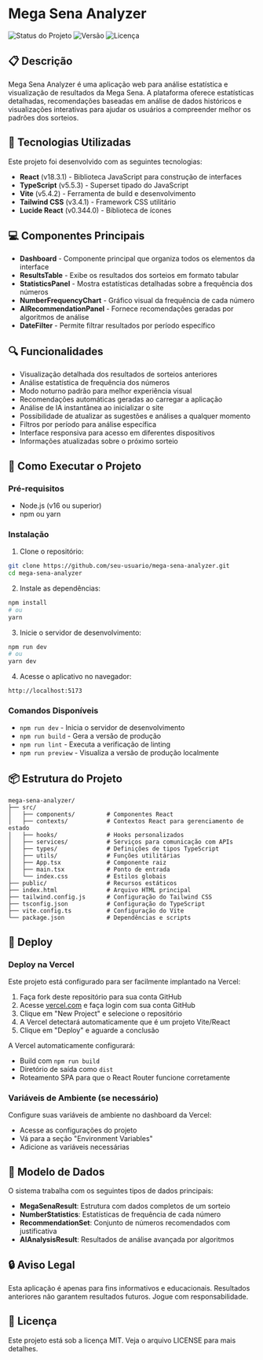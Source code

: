 # Mega Sena Analyzer

![Status do Projeto](https://img.shields.io/badge/Status-Em%20Desenvolvimento-brightgreen)
![Versão](https://img.shields.io/badge/Versão-1.0.0-blue)
![Licença](https://img.shields.io/badge/Licença-MIT-green)

## 📋 Descrição

Mega Sena Analyzer é uma aplicação web para análise estatística e visualização de resultados da Mega Sena. A plataforma oferece estatísticas detalhadas, recomendações baseadas em análise de dados históricos e visualizações interativas para ajudar os usuários a compreender melhor os padrões dos sorteios.

## 🚀 Tecnologias Utilizadas

Este projeto foi desenvolvido com as seguintes tecnologias:

- **React** (v18.3.1) - Biblioteca JavaScript para construção de interfaces
- **TypeScript** (v5.5.3) - Superset tipado do JavaScript
- **Vite** (v5.4.2) - Ferramenta de build e desenvolvimento
- **Tailwind CSS** (v3.4.1) - Framework CSS utilitário
- **Lucide React** (v0.344.0) - Biblioteca de ícones

## 💻 Componentes Principais

- **Dashboard** - Componente principal que organiza todos os elementos da interface
- **ResultsTable** - Exibe os resultados dos sorteios em formato tabular
- **StatisticsPanel** - Mostra estatísticas detalhadas sobre a frequência dos números
- **NumberFrequencyChart** - Gráfico visual da frequência de cada número
- **AIRecommendationPanel** - Fornece recomendações geradas por algoritmos de análise
- **DateFilter** - Permite filtrar resultados por período específico

## 🔍 Funcionalidades

- Visualização detalhada dos resultados de sorteios anteriores
- Análise estatística de frequência dos números
- Modo noturno padrão para melhor experiência visual
- Recomendações automáticas geradas ao carregar a aplicação
- Análise de IA instantânea ao inicializar o site
- Possibilidade de atualizar as sugestões e análises a qualquer momento
- Filtros por período para análise específica
- Interface responsiva para acesso em diferentes dispositivos
- Informações atualizadas sobre o próximo sorteio

## 🏁 Como Executar o Projeto

### Pré-requisitos

- Node.js (v16 ou superior)
- npm ou yarn

### Instalação

1. Clone o repositório:
```bash
git clone https://github.com/seu-usuario/mega-sena-analyzer.git
cd mega-sena-analyzer
```

2. Instale as dependências:
```bash
npm install
# ou
yarn
```

3. Inicie o servidor de desenvolvimento:
```bash
npm run dev
# ou
yarn dev
```

4. Acesse o aplicativo no navegador:
```
http://localhost:5173
```

### Comandos Disponíveis

- `npm run dev` - Inicia o servidor de desenvolvimento
- `npm run build` - Gera a versão de produção
- `npm run lint` - Executa a verificação de linting
- `npm run preview` - Visualiza a versão de produção localmente

## 📦 Estrutura do Projeto

```
mega-sena-analyzer/
├── src/
│   ├── components/         # Componentes React
│   ├── contexts/           # Contextos React para gerenciamento de estado
│   ├── hooks/              # Hooks personalizados
│   ├── services/           # Serviços para comunicação com APIs
│   ├── types/              # Definições de tipos TypeScript
│   ├── utils/              # Funções utilitárias
│   ├── App.tsx             # Componente raiz
│   ├── main.tsx            # Ponto de entrada
│   └── index.css           # Estilos globais
├── public/                 # Recursos estáticos
├── index.html              # Arquivo HTML principal
├── tailwind.config.js      # Configuração do Tailwind CSS
├── tsconfig.json           # Configuração do TypeScript
├── vite.config.ts          # Configuração do Vite
└── package.json            # Dependências e scripts
```

## 🚀 Deploy

### Deploy na Vercel

Este projeto está configurado para ser facilmente implantado na Vercel:

1. Faça fork deste repositório para sua conta GitHub
2. Acesse [vercel.com](https://vercel.com) e faça login com sua conta GitHub
3. Clique em "New Project" e selecione o repositório
4. A Vercel detectará automaticamente que é um projeto Vite/React
5. Clique em "Deploy" e aguarde a conclusão

A Vercel automaticamente configurará:
- Build com `npm run build`
- Diretório de saída como `dist`
- Roteamento SPA para que o React Router funcione corretamente

### Variáveis de Ambiente (se necessário)

Configure suas variáveis de ambiente no dashboard da Vercel:
- Acesse as configurações do projeto
- Vá para a seção "Environment Variables"
- Adicione as variáveis necessárias

## 🧪 Modelo de Dados

O sistema trabalha com os seguintes tipos de dados principais:

- **MegaSenaResult**: Estrutura com dados completos de um sorteio
- **NumberStatistics**: Estatísticas de frequência de cada número
- **RecommendationSet**: Conjunto de números recomendados com justificativa
- **AIAnalysisResult**: Resultados de análise avançada por algoritmos

## 🔒 Aviso Legal

Esta aplicação é apenas para fins informativos e educacionais. Resultados anteriores não garantem resultados futuros. Jogue com responsabilidade.

## 📄 Licença

Este projeto está sob a licença MIT. Veja o arquivo LICENSE para mais detalhes.

